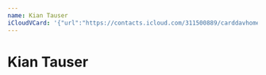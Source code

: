 ```yaml
---
name: Kian Tauser
iCloudVCard: '{"url":"https://contacts.icloud.com/311500889/carddavhome/card/FD8D1DAF-41B6-4450-AC68-40B55B0DF2D0.vcf","etag":"\"kmfhbhef\"","data":"BEGIN:VCARD\r\nVERSION:3.0\r\nFN:\r\nN:Tauser;Kian;;;\r\nUID:8BD55E4C-ED89-4951-9E1B-EB57626E88C9\r\nPRODID:ez-vcard 0.9.13-fc\r\nREV:2025-04-03T22:08:29Z\r\nORG:;\r\nPHOTO;VALUE=uri:https://gateway.icloud.com/contacts/311500889/ck/card/9a2c0\r\n 97b302601399112d593270e902c\r\nEND:VCARD"}'
---
```

# Kian Tauser